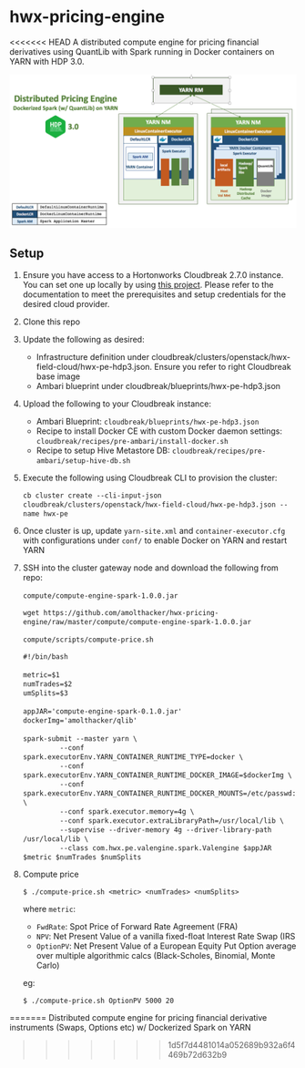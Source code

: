# hwx-pricing-engine
<<<<<<< HEAD
A distributed compute engine for pricing financial derivatives using QuantLib with Spark running in Docker containers on YARN with HDP 3.0.

![architecture](images/hwxpe-ql-spark-docker-yarn.png)

## Setup

1. Ensure you have access to a Hortonworks Cloudbreak 2.7.0 instance. You can set one up locally by using [this project](https://github.com/amolthacker/hwx-local-cloudbreak). 
Please refer to the documentation to meet the prerequisites and setup credentials for the desired cloud provider. 

2. Clone this repo

3. Update the following as desired:
    * Infrastructure definition under cloudbreak/clusters/openstack/hwx-field-cloud/hwx-pe-hdp3.json. Ensure you refer to right Cloudbreak base image
    * Ambari blueprint under cloudbreak/blueprints/hwx-pe-hdp3.json

4. Upload the following to your Cloudbreak instance:
    * Ambari Blueprint: `cloudbreak/blueprints/hwx-pe-hdp3.json`
    * Recipe to install Docker CE with custom Docker daemon settings: `cloudbreak/recipes/pre-ambari/install-docker.sh`
    * Recipe to setup Hive Metastore DB: `cloudbreak/recipes/pre-ambari/setup-hive-db.sh`

5. Execute the following using Cloudbreak CLI to provision the cluster:
    ```
    cb cluster create --cli-input-json cloudbreak/clusters/openstack/hwx-field-cloud/hwx-pe-hdp3.json --name hwx-pe
    ```

6. Once cluster is up, update `yarn-site.xml` and `container-executor.cfg` with configurations under `conf/` to enable Docker on YARN and restart YARN

7. SSH into the cluster gateway node and download the following from repo:

    `compute/compute-engine-spark-1.0.0.jar`
    ```
    wget https://github.com/amolthacker/hwx-pricing-engine/raw/master/compute/compute-engine-spark-1.0.0.jar
    ```

    `compute/scripts/compute-price.sh`
    ```
    #!/bin/bash

    metric=$1
    numTrades=$2
    umSplits=$3

    appJAR='compute-engine-spark-0.1.0.jar'
    dockerImg='amolthacker/qlib'

    spark-submit --master yarn \
             --conf spark.executorEnv.YARN_CONTAINER_RUNTIME_TYPE=docker \
             --conf spark.executorEnv.YARN_CONTAINER_RUNTIME_DOCKER_IMAGE=$dockerImg \
             --conf spark.executorEnv.YARN_CONTAINER_RUNTIME_DOCKER_MOUNTS=/etc/passwd:/etc/passwd:ro \
             --conf spark.executor.memory=4g \
             --conf spark.executor.extraLibraryPath=/usr/local/lib \
             --supervise --driver-memory 4g --driver-library-path /usr/local/lib \
             --class com.hwx.pe.valengine.spark.Valengine $appJAR $metric $numTrades $numSplits
    ```

8. Compute price
    ```
    $ ./compute-price.sh <metric> <numTrades> <numSplits>
    ```
    where `metric`:
     * `FwdRate`: Spot Price of Forward Rate Agreement (FRA)
     * `NPV`: Net Present Value of a vanilla fixed-float Interest Rate Swap (IRS
     * `OptionPV`: Net Present Value of a European Equity Put Option average over multiple algorithmic calcs (Black-Scholes, Binomial, Monte Carlo)

    eg:
    ```
    $ ./compute-price.sh OptionPV 5000 20
    ```






=======
Distributed compute engine for pricing financial derivative instruments (Swaps, Options etc) w/ Dockerized Spark on YARN
>>>>>>> 1d5f7d4481014a052689b932a6f4469b72d632b9
